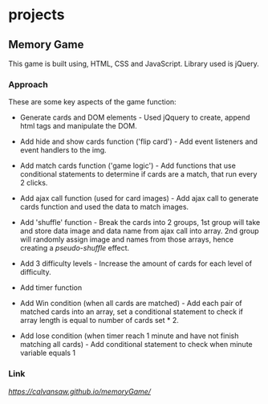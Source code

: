 # projects

## Memory Game

This game is built using, HTML, CSS and JavaScript. Library used is jQuery.

### Approach

These are some key aspects of the game function:

* Generate cards and DOM elements - Used jQquery to create, append html tags and manipulate the DOM.

* Add hide and show cards function ('flip card') - Add event listeners and event handlers to the img.

* Add match cards function ('game logic') - Add functions that use conditional statements to determine if cards are a match, that run every 2 clicks. 

* Add ajax call function (used for card images) - Add ajax call to generate cards function and used the data to match images.

* Add 'shuffle' function - Break the cards into 2 groups, 1st group will take and store data image and data name from ajax call into array. 2nd group will randomly assign image and names from those arrays, hence creating a *pseudo-shuffle* effect.

* Add 3 difficulty levels - Increase the amount of cards for each level of difficulty.

* Add timer function

* Add Win condition (when all cards are matched) - Add each pair of matched cards into an array, set a conditional statement to check if array length is equal to number of cards set * 2.

* Add lose condition (when timer reach 1 minute and have not finish matching all cards) - Add conditional statement to check when minute variable equals 1

### Link

*https://calvansaw.github.io/memoryGame/*

